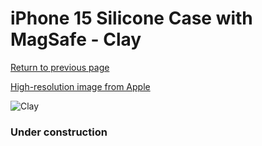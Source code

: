 # iPhone 15 Silicone Case with MagSafe - Clay

[Return to previous page](/iphone_15)

[High-resolution image from Apple](https://store.storeimages.cdn-apple.com/8756/as-images.apple.com/is/MT0Q3?wid=4500&hei=4500&fmt=png)

<div style="width: 384px"><img src="/everysource/MT0Q3.png" alt="Clay"></div>

### Under construction
